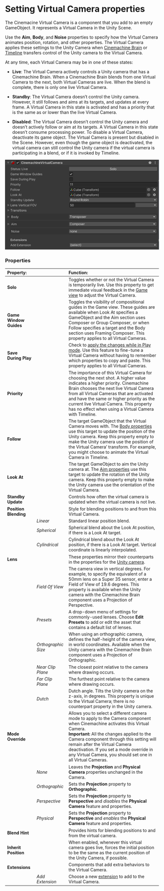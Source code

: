 # Setting Virtual Camera properties

The Cinemacine Virtual Camera is a component that you add to an empty GameObject. It represents a Virtual Camera in the Unity Scene.

Use the __Aim__, __Body__, and __Noise__ properties to specify how the Virtual Camera animates position, rotation, and other properties. The Virtual Camera applies these settings to the Unity Camera when [Cinemachine Brain](CinemachineBrainProperties.html) or [Timeline](CinemachineTimeline.html) transfers control of the Unity camera to the Virtual Camera.

At any time, each Virtual Camera may be in one of these states:

* __Live__: The Virtual Camera actively controls a Unity camera that has a Cinemachine Brain. When a Cinemachine Brain blends from one Virtual Camera to the next, both Virtual Cameras are live. When the blend is complete, there is only one live Virtual Camera.

* __Standby__: The Virtual Camera doesn’t control the Unity camera. However, it still follows and aims at its targets, and updates at every frame. A Virtual Camera in this state is activated and has a priority that is the same as or lower than the live Virtual Camera.

* __Disabled__: The Virtual Camera doesn’t control the Unity camera and doesn’t actively follow or aim at its targets. A Virtual Camera in this state doesn’t consume processing power. To disable a Virtual Camera, deactivate its game object. The Virtual Camera is present but disabled in the Scene. However, even though the game object is deactivated, the virtual camera can still control the Unity camera if the virtual camera is participating in a blend, or if it is invoked by Timeline.

![Virtual Camera properties](images/CinemachineVCamProperties.png)

### Properties

| **Property:** || **Function:** |
|:---|:---|:---|
| __Solo__ || Toggles whether or not the Virtual Camera is temporarily live. Use this property to get immediate visual feedback in the [Game view](https://docs.unity3d.com/Manual/GameView.html) to adjust the Virtual Camera. |
| __Game Window Guides__ || Toggles the visibility of compositional guides in the Game view. These guides are available when Look At specifies a GameObject and the Aim section uses Composer or Group Composer, or when Follow specifies a target and the Body section uses Framing Composer. This property applies to all Virtual Cameras. |
| __Save During Play__ || Check to [apply the changes while in Play mode](CinemachineSavingDuringPlay.html).  Use this feature to fine-tune a Virtual Camera without having to remember which properties to copy and paste. This property applies to all Virtual Cameras. |
| __Priority__ || The importance of this Virtual Camera for choosing the next shot. A higher value indicates a higher priority. Cinemachine Brain chooses the next live Virtual Camera from all Virtual Cameras that are activated and have the same or higher priority as the current live Virtual Camera. This property has no effect when using a Virtual Camera with Timeline. |
| __Follow__ || The target GameObject that the Virtual Camera moves with. The [Body properties](CinemachineVirtualCameraBody.html) use this target to update the position of the Unity camera. Keep this property empty to make the Unity camera use the position of the Virtual Camera’ transform. For example, you might choose to animate the Virtual Camera in Timeline. |
| __Look At__ || The target GameObject to aim the Unity camera at. The [Aim properties](CinemachineVirtualCameraAim.html) use this target to update the rotation of the Unity camera. Keep this property empty to make the Unity camera use the orientation of the Virtual Camera. |
| __Standby Update__ || Controls how often the virtual camera is updated when the virtual camera is not live. |
| __Position Blending__ || Style for blending positions to and from this Virtual Camera. |
| | _Linear_ | Standard linear position blend. |
| | _Spherical_ | Spherical blend about the Look At position, if there is a Look At target. |
| | _Cylindrical_ | Cylindrical blend about the Look At position, if there is a Look At target. Vertical coordinate is linearly interpolated. |
| __Lens__ || These properties mirror their counterparts in the properties for the [Unity camera](https://docs.unity3d.com/Manual/class-Camera.html). |
| | _Field Of View_ | The camera view in vertical degrees. For example, to specify the equivalent of a 50mm lens on a Super 35 sensor, enter a Field of View of 19.6 degrees. This property is available when the Unity camera with the Cinemachine Brain component uses a Projection of Perspective.   |
| | _Presets_ | A drop-down menu of settings for commonly-used lenses. Choose **Edit Presets** to add or edit the asset that contains a default list of lenses. |
| | _Orthographic Size_ | When using an orthographic camera, defines the half-height of the camera view, in world coordinates. Available when the Unity camera with the Cinemachine Brain component uses a Projection of Orthographic. |
| | _Near Clip Plane_ | The closest point relative to the camera where drawing occurs. |
| | _Far Clip Plane_ | The furthest point relative to the camera where drawing occurs. |
| | _Dutch_ | Dutch angle. Tilts the Unity camera on the z-axis, in degrees. This property is unique to the Virtual Camera; there is no counterpart property in the Unity camera. |
|  __Mode Override__ || Allows you to select a different camera mode to apply to the Camera component when Cinemachine activates this Virtual Camera. <br>__Important:__ All the changes applied to the Camera component through this setting will remain after the Virtual Camera deactivation. If you set a mode override in any Virtual Camera, you should set one in all Virtual Cameras. |
| | _None_ | Leaves the __Projection__ and __Physical Camera__ properties unchanged in the Camera. |
| | _Orthographic_ | Sets the __Projection__ property to __Orthographic__. |
| | _Perspective_ | Sets the __Projection__ property to __Perspective__ and *disables* the __Physical Camera__ feature and properties. |
| | _Physical_ | Sets the __Projection__ property to __Perspective__ and *enables* the __Physical Camera__ feature and properties. |
| __Blend Hint__ || Provides hints for blending positions to and from the virtual camera. |
| __Inherit Position__ || When enabled, whenever this virtual camera goes live, forces the initial position to be the same as the current position of the Unity Camera, if possible. |
| __Extensions__ || Components that add extra behaviors to the Virtual Camera.  |
| | _Add Extension_ | Choose a new [extension](CinemachineVirtualCameraExtensions.html) to add to the Virtual Camera. |


